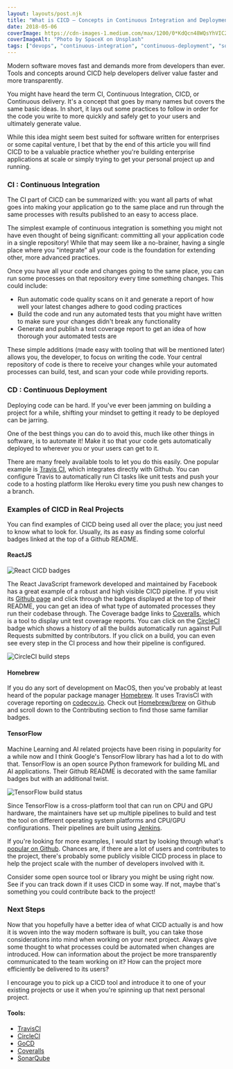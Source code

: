 ```yaml
---
layout: layouts/post.njk
title: "What is CICD — Concepts in Continuous Integration and Deployment"
date: 2018-05-06
coverImage: https://cdn-images-1.medium.com/max/1200/0*KdQcn48WQsYhVIC2.
coverImageAlt: "Photo by SpaceX on Unsplash"
tags: ["devops", "continuous-integration", "continuous-deployment", "software-development"]
---
```


Modern software moves fast and demands more from developers than ever. Tools and concepts around CICD help developers deliver value faster and more transparently.

You might have heard the term CI, Continuous Integration, CICD, or Continuous delivery. It's a concept that goes by many names but covers the same basic ideas. In short, it lays out some practices to follow in order for the code you write to more quickly and safely get to your users and ultimately generate value.

While this idea might seem best suited for software written for enterprises or some capital venture, I bet that by the end of this article you will find CICD to be a valuable practice whether you're building enterprise applications at scale or simply trying to get your personal project up and running.

### CI : Continuous Integration

The CI part of CICD can be summarized with: you want all parts of what goes into making your application go to the same place and run through the same processes with results published to an easy to access place.

The simplest example of continuous integration is something you might not have even thought of being significant: committing all your application code in a single repository! While that may seem like a no-brainer, having a single place where you "integrate" all your code is the foundation for extending other, more advanced practices.

Once you have all your code and changes going to the same place, you can run some processes on that repository every time something changes. This could include:

* Run automatic code quality scans on it and generate a report of how well your latest changes adhere to good coding practices
* Build the code and run any automated tests that you might have written to make sure your changes didn't break any functionality
* Generate and publish a test coverage report to get an idea of how thorough your automated tests are

These simple additions (made easy with tooling that will be mentioned later) allows you, the developer, to focus on writing the code. Your central repository of code is there to receive your changes while your automated processes can build, test, and scan your code while providing reports.

### CD : Continuous Deployment

Deploying code can be hard. If you've ever been jamming on building a project for a while, shifting your mindset to getting it ready to be deployed can be jarring.

One of the best things you can do to avoid this, much like other things in software, is to automate it! Make it so that your code gets automatically deployed to wherever you or your users can get to it.

There are many freely available tools to let you do this easily. One popular example is [Travis CI](https://travis-ci.com/), which integrates directly with Github. You can configure Travis to automatically run CI tasks like unit tests and push your code to a hosting platform like Heroku every time you push new changes to a branch.

### Examples of CICD in Real Projects

You can find examples of CICD being used all over the place; you just need to know what to look for. Usually, its as easy as finding some colorful badges linked at the top of a Github README.

#### ReactJS

![React CICD badges](https://cdn-images-1.medium.com/max/800/1*XphK15Zv2ANybcW288qN6A.png)

The React JavaScript framework developed and maintained by Facebook has a great example of a robust and high visible CICD pipeline. If you visit its [Github page](https://github.com/facebook/react) and click through the badges displayed at the top of their README, you can get an idea of what type of automated processes they run their codebase through. The Coverage badge links to [Coveralls](https://coveralls.io/), which is a tool to display unit test coverage reports. You can click on the [CircleCI](https://circleci.com/gh/facebook/react) badge which shows a history of all the builds automatically run against Pull Requests submitted by contributors. If you click on a build, you can even see every step in the CI process and how their pipeline is configured.

![CircleCI build steps](https://cdn-images-1.medium.com/max/800/1*efvjxrDcIsW3Vkc2UG-7Rg.png)

#### Homebrew

If you do any sort of development on MacOS, then you've probably at least heard of the popular package manager [Homebrew](https://github.com/Homebrew/brew#contributing). It uses TravisCI with coverage reporting on [codecov.io](https://codecov.io/gh/Homebrew/brew). Check out [Homebrew/brew](https://codecov.io/gh/Homebrew/brew) on Github and scroll down to the Contributing section to find those same familiar badges.

#### TensorFlow

Machine Learning and AI related projects have been rising in popularity for a while now and I think Google's TensorFlow library has had a lot to do with that. TensorFlow is an open source Python framework for building ML and AI applications. Their Github README is decorated with the same familiar badges but with an additional twist.

![TensorFlow build status](https://cdn-images-1.medium.com/max/800/1*sWXSg7ezlnPTAUAjVn2qYw.png)

Since TensorFlow is a cross-platform tool that can run on CPU and GPU hardware, the maintainers have set up multiple pipelines to build and test the tool on different operating system platforms and CPU/GPU configurations. Their pipelines are built using [Jenkins](https://jenkins.io/).

If you're looking for more examples, I would start by looking through what's [popular on Github](https://github.com/search?q=stars:%3E1&s=stars&type=Repositories). Chances are, if there are a lot of users and contributes to the project, there's probably some publicly visible CICD process in place to help the project scale with the number of developers involved with it.

Consider some open source tool or library you might be using right now. See if you can track down if it uses CICD in some way. If not, maybe that's something you could contribute back to the project!

### Next Steps

Now that you hopefully have a better idea of what CICD actually is and how it is woven into the way modern software is built, you can take those considerations into mind when working on your next project. Always give some thought to what processes could be automated when changes are introduced. How can information about the project be more transparently communicated to the team working on it? How can the project more efficiently be delivered to its users?

I encourage you to pick up a CICD tool and introduce it to one of your existing projects or use it when you're spinning up that next personal project.

#### Tools:

* [TravisCI](https://travis-ci.com/getting_started)
* [CircleCI](https://circleci.com/)
* [GoCD](https://www.gocd.org/)
* [Coveralls](https://coveralls.io/)
* [SonarQube](https://www.sonarqube.org/)